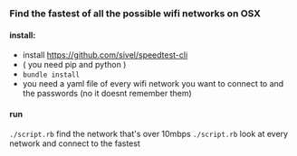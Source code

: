 ### Find the fastest of all the possible wifi networks on OSX

#### install:
- install https://github.com/sivel/speedtest-cli
- ( you need pip and python )
- `bundle install`
- you need a yaml file of every wifi network you want to connect to and the passwords (no it doesnt remember them)

#### run
`./script.rb` find the network that's over 10mbps
`./script.rb` look at every network and connect to the fastest
